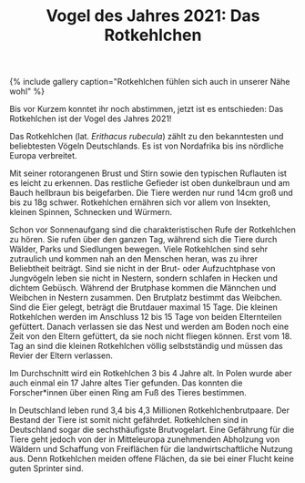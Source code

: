 ﻿---
title: "Vogel des Jahres 2021: Das Rotkehlchen"
layout: archive
classes: wide
gallery:
  - url: /img/Rotkehlchen1.jpg
    image_path: /img/thumbs/Rotkehlchen1_thumb.jpg
    alt: "Rotkehlchen 1"
    title: "Rotkehlchen auf einem Drahtzaun"
  - url: /img/Rotkehlchen2.jpg
    image_path: /img/thumbs/Rotkehlchen2_thumb.jpg
    alt: "Rotkehlchen 2"
    title: "Nest mit Rotkehlchenjungvögeln"
---

{% include gallery caption="Rotkehlchen fühlen sich auch in unserer Nähe wohl" %}

Bis vor Kurzem konntet ihr noch abstimmen, jetzt ist es entschieden: Das Rotkehlchen ist der Vogel des Jahres 2021!

Das Rotkehlchen (lat. *Erithacus rubecula*) zählt zu den bekanntesten und beliebtesten Vögeln Deutschlands. Es ist von Nordafrika bis ins nördliche Europa verbreitet.

Mit seiner rotorangenen Brust und Stirn sowie den typischen Ruflauten ist es leicht zu erkennen. Das restliche Gefieder ist oben dunkelbraun und am Bauch hellbraun bis beigefarben. Die Tiere werden nur rund 14cm groß und bis zu 18g schwer. Rotkehlchen ernähren sich vor allem von Insekten, kleinen Spinnen, Schnecken und Würmern.

Schon vor Sonnenaufgang sind die charakteristischen Rufe der Rotkehlchen zu hören. Sie rufen über den ganzen Tag, während sich die Tiere durch Wälder, Parks und Siedlungen bewegen. Viele Rotkehlchen sind sehr zutraulich und kommen nah an den Menschen heran, was zu ihrer Beliebtheit beiträgt. Sind sie nicht in der Brut- oder Aufzuchtphase von Jungvögeln leben sie nicht in Nestern, sondern schlafen in Hecken und dichtem Gebüsch. Während der Brutphase kommen die Männchen und Weibchen in Nestern zusammen. Den Brutplatz bestimmt das Weibchen. Sind die Eier gelegt, beträgt die Brutdauer maximal 15 Tage. Die kleinen Rotkehlchen werden im Anschluss 12 bis 15 Tage von beiden Elternteilen gefüttert. Danach verlassen sie das Nest und werden am Boden noch eine Zeit von den Eltern gefüttert, da sie noch nicht fliegen können. Erst vom 18. Tag an sind die kleinen Rotkehlchen völlig selbstständig und müssen das Revier der Eltern verlassen.

Im Durchschnitt wird ein Rotkehlchen 3 bis 4 Jahre alt. In Polen wurde aber auch einmal ein 17 Jahre altes Tier gefunden. Das konnten die Forscher*innen über einen Ring am Fuß des Tieres bestimmen.

In Deutschland leben rund 3,4 bis 4,3 Millionen Rotkehlchenbrutpaare. Der Bestand der Tiere ist somit nicht gefährdet. Rotkehlchen sind in Deutschland sogar die sechsthäufigste Brutvogelart. Eine Gefährung für die Tiere geht jedoch von der in Mitteleuropa zunehmenden Abholzung von Wäldern und Schaffung von Freiflächen für die landwirtschaftliche Nutzung aus. Denn Rotkehlchen meiden offene Flächen, da sie bei einer Flucht keine guten Sprinter sind.
